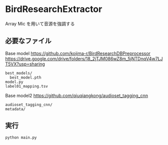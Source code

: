 # BirdResearchExtractor
Array Mic を用いて音源を強調する

## 必要なファイル
Base model
https://github.com/kojima-r/BirdResearchDBPreprocessor
https://drive.google.com/drive/folders/18_2jTJM086wZ8m_5jNTDnqV4w7LJT5VX?usp=sharing
```
best_models/
  best_model.pth
model.py
label01_mapping.tsv
```
Base model2
https://github.com/qiuqiangkong/audioset_tagging_cnn
```
audioset_tagging_cnn/
metadata/
```


## 実行
```bash
python main.py
```


